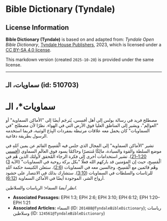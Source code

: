 # Bible Dictionary (Tyndale)

## License Information

**Bible Dictionary (Tyndale)** is based on and adapted from: _Tyndale Open Bible Dictionary_, [Tyndale House Publishers](https://tyndaleopenresources.com/), 2023, which is licensed under a [CC BY-SA 4.0 license](https://creativecommons.org/licenses/by-sa/4.0/legalcode.en).

This markdown version (created `2025-10-20`) is provided under the same license.



--------------------------------

## سماويات، الـ (id: 510703)

سماويات\*، الـ
==============

مصطلح فريد في رسالة بولس إلى أهل أفسس، يُترجَم أيضًا إلى "الأماكن السماوية" أو "العوالِم"، ويشير إلى المناطق العليا فوق الأرض التي في الهواء. نظرًا لأن مصطلح "في السماويات" كان يحمل معه علاقات مرتبطة بمفردات البِدَع الوثنية، فربما استخدمه الرسول بطريقة دفاعية.

تشير "الأماكن السماوية" إلى المجال الذي جلس فيه ٱلْمَسِيح القائم عن يمين ٱللهِ في موضع السلطة والقوة والسيادة، مالِكًا مُنتصرًا وحاكمًا يسود فوق العالَم السماوي ([أفسس 1:20–21](https://ref.ly/Eph1:20-Eph1:21)). تشير استخدامات أخرى إلى فكرة الرجاء المُحقق لأولئك الذين هُم في ٱلْمَسِيحِ، حيث إن المؤمنين قد باركهم الله فعلًا "بكل بركة روحية في السماويات" (الآية [3](https://ref.ly/Eph1:3)) وهُم قائمين مع ٱلْمَسِيحِ، وجالسين معه في السماويات ([2:6](https://ref.ly/Eph2:6)). ستعلن الكنيسة حكمة ٱللهِ للرئاسات والسلطات في السماويات ([3:10](https://ref.ly/Eph3:10)). ستشارك بذلك في الانتصار على حشود أرواح الشر، الموجودة أيضًا في الأماكن السماوية ([6:12](https://ref.ly/Eph6:12)).

*انظر أيضا* السماء؛ الرياسات والسلاطين.

* **Associated Passages:** EPH 1:3; EPH 2:6; EPH 3:10; EPH 6:12; EPH 1:20–EPH 1:21
* **Associated Articles:** السماء (ID: `201488@TyndaleBibleDictionary`); رياسات وسلاطين (ID: `124561@TyndaleBibleDictionary`)

